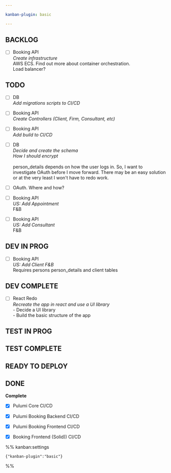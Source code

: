 ```yaml
---

kanban-plugin: basic

---
```


## BACKLOG

- [ ] Booking API<br>*Create infrastructure*<br>AWS ECS. Find out more about container orchestration.<br>Load balancer?


## TODO

- [ ] DB<br>*Add migrations scripts to CI/CD*
- [ ] Booking API<br>*Create Controllers (Client, Firm, Consultant, etc)*
- [ ] Booking API<br>*Add build to CI/CD*
- [ ] DB<br>*Decide and create the schema<br>How I should encrypt*<br><br>person_details depends on how the user logs in. So, I want to investigate OAuth before I move forward. There may be an easy solution or at the very least I won't have to redo work.
- [ ] OAuth. Where and how?
- [ ] Booking API<br>*US: Add Appointment*<br>F&B
- [ ] Booking API<br>*US: Add Consultant*<br>F&B


## DEV IN PROG

- [ ] Booking API<br>*US: Add Client F&B*<br>Requires persons person_details and client tables


## DEV COMPLETE

- [ ] React Redo<br>*Recreate the app in react and use a UI library*<br>- Decide a UI library<br>- Build the basic structure of the app


## TEST IN PROG



## TEST COMPLETE



## READY TO DEPLOY



## DONE

**Complete**
- [x] Pulumi Core CI/CD
- [x] Pulumi Booking Backend CI/CD
- [x] Pulumi Booking Frontend CI/CD
- [x] Booking Frontend (Solid)) CI/CD




%% kanban:settings
```
{"kanban-plugin":"basic"}
```
%%